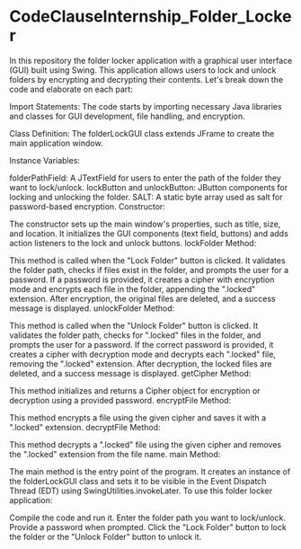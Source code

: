 # CodeClauseInternship_Folder_Locker


In this repository the  folder locker application with a graphical user interface (GUI) built using Swing. This application allows users to lock and unlock folders by encrypting and decrypting their contents. Let's break down the code and elaborate on each part:



Import Statements: The code starts by importing necessary Java libraries and classes for GUI development, file handling, and encryption.

Class Definition: The folderLockGUI class extends JFrame to create the main application window.

Instance Variables:

folderPathField: A JTextField for users to enter the path of the folder they want to lock/unlock.
lockButton and unlockButton: JButton components for locking and unlocking the folder.
SALT: A static byte array used as salt for password-based encryption.
Constructor:

The constructor sets up the main window's properties, such as title, size, and location.
It initializes the GUI components (text field, buttons) and adds action listeners to the lock and unlock buttons.
lockFolder Method:

This method is called when the "Lock Folder" button is clicked.
It validates the folder path, checks if files exist in the folder, and prompts the user for a password.
If a password is provided, it creates a cipher with encryption mode and encrypts each file in the folder, appending the ".locked" extension.
After encryption, the original files are deleted, and a success message is displayed.
unlockFolder Method:

This method is called when the "Unlock Folder" button is clicked.
It validates the folder path, checks for ".locked" files in the folder, and prompts the user for a password.
If the correct password is provided, it creates a cipher with decryption mode and decrypts each ".locked" file, removing the ".locked" extension.
After decryption, the locked files are deleted, and a success message is displayed.
getCipher Method:

This method initializes and returns a Cipher object for encryption or decryption using a provided password.
encryptFile Method:

This method encrypts a file using the given cipher and saves it with a ".locked" extension.
decryptFile Method:

This method decrypts a ".locked" file using the given cipher and removes the ".locked" extension from the file name.
main Method:

The main method is the entry point of the program.
It creates an instance of the folderLockGUI class and sets it to be visible in the Event Dispatch Thread (EDT) using SwingUtilities.invokeLater.
To use this folder locker application:

Compile the code and run it.
Enter the folder path you want to lock/unlock.
Provide a password when prompted.
Click the "Lock Folder" button to lock the folder or the "Unlock Folder" button to unlock it.



